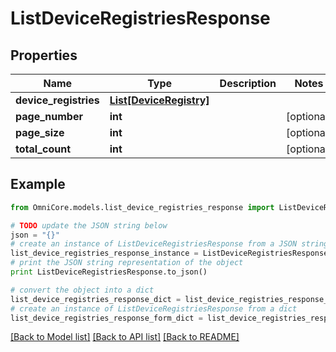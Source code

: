 # ListDeviceRegistriesResponse


## Properties
Name | Type | Description | Notes
------------ | ------------- | ------------- | -------------
**device_registries** | [**List[DeviceRegistry]**](DeviceRegistry.md) |  | 
**page_number** | **int** |  | [optional] 
**page_size** | **int** |  | [optional] 
**total_count** | **int** |  | [optional] 

## Example

```python
from OmniCore.models.list_device_registries_response import ListDeviceRegistriesResponse

# TODO update the JSON string below
json = "{}"
# create an instance of ListDeviceRegistriesResponse from a JSON string
list_device_registries_response_instance = ListDeviceRegistriesResponse.from_json(json)
# print the JSON string representation of the object
print ListDeviceRegistriesResponse.to_json()

# convert the object into a dict
list_device_registries_response_dict = list_device_registries_response_instance.to_dict()
# create an instance of ListDeviceRegistriesResponse from a dict
list_device_registries_response_form_dict = list_device_registries_response.from_dict(list_device_registries_response_dict)
```
[[Back to Model list]](../README.md#documentation-for-models) [[Back to API list]](../README.md#documentation-for-api-endpoints) [[Back to README]](../README.md)


